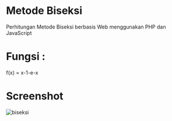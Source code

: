 # Metode Biseksi
 Perhitungan Metode Biseksi berbasis Web menggunakan PHP dan JavaScript

# Fungsi :
 f(x) = x-1-e-x
 
# Screenshot

![biseksi](https://user-images.githubusercontent.com/33270746/70012531-3324e880-15a7-11ea-98c7-9a818a39ce50.png)

